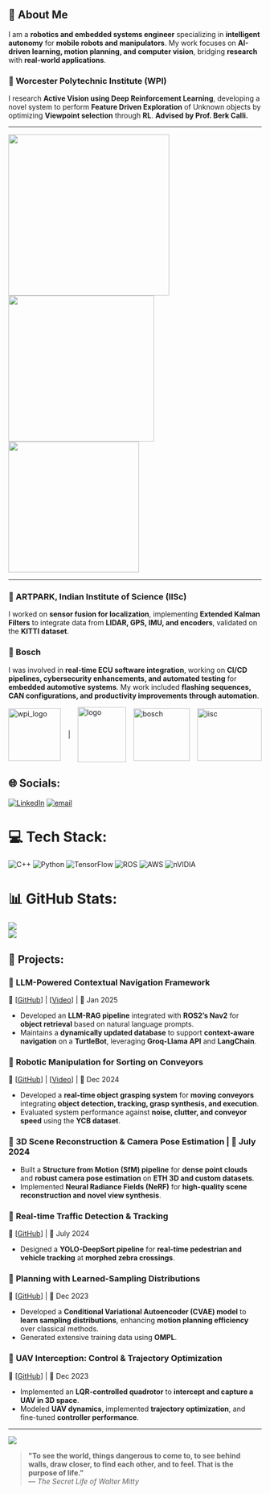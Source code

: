 ## 💫 About Me  
I am a **robotics and embedded systems engineer** specializing in **intelligent autonomy** for **mobile robots and manipulators**. My work focuses on **AI-driven learning, motion planning, and computer vision**, bridging **research** with **real-world applications**.  

### 🏫 Worcester Polytechnic Institute (WPI)  
I research **Active Vision using Deep Reinforcement Learning**, developing a novel system to perform **Feature Driven Exploration** of Unknown objects by optimizing **Viewpoint selection** through **RL**. **Advised by Prof. Berk Calli.**  

--------------------------------------------------------------------------------------------------------------------------
<img src="https://github.com/user-attachments/assets/452b93b6-993c-46a1-8515-da5315c76ba0" width="320" />
<img src="https://github.com/user-attachments/assets/c3e8b738-ef32-4332-b265-32fcd5a1cc52" width="290" />
<img src="https://github.com/user-attachments/assets/149d998a-d8f8-4739-a6ef-6637311cf65f" width="260" />

--------------------------------------------------------------------------------------------------------------------------


### 🏢 ARTPARK, Indian Institute of Science (IISc)  
I worked on **sensor fusion for localization**, implementing **Extended Kalman Filters** to integrate data from **LIDAR, GPS, IMU, and encoders**, validated on the **KITTI dataset**.  


### 🏢 Bosch  
I was involved in **real-time ECU software integration**, working on **CI/CD pipelines, cybersecurity enhancements, and automated testing** for **embedded automotive systems**. My work included **flashing sequences, CAN configurations, and productivity improvements through automation**.  

<div style="display: flex; justify-content: space-between; align-items: center;">
    <img src="https://github.com/atreyabhat/atreyabhat/assets/39030188/84eaa637-7ad7-44d2-b5a1-2a8ef7f178bb" alt="wpi_logo" width="104" height="104">
    |
    <img src="https://github.com/atreyabhat/atreyabhat/assets/39030188/25a2d719-cf2f-44d3-918d-88bae1bf82b4" alt="logo" width="96" height="110">
    <img src="https://github.com/atreyabhat/atreyabhat/assets/39030188/7106b9c6-5304-464c-9960-f826dbd09132" alt="bosch" width="112" height="104">
    <img src="https://github.com/atreyabhat/atreyabhat/assets/39030188/0bd30e01-4ca6-4021-9610-a56368da7960" alt="iisc" width="128" height="104">
</div>

## 🌐 Socials:
[![LinkedIn](https://img.shields.io/badge/LinkedIn-%230077B5.svg?logo=linkedin&logoColor=white)](https://linkedin.com/in/https://www.linkedin.com/in/atreya-bhat/) [![email](https://img.shields.io/badge/Email-D14836?logo=gmail&logoColor=white)](mailto:agbhat@wpi.edu) 

# 💻 Tech Stack:
![C++](https://img.shields.io/badge/c++-%2300599C.svg?style=for-the-badge&logo=c%2B%2B&logoColor=white) ![Python](https://img.shields.io/badge/python-3670A0?style=for-the-badge&logo=python&logoColor=ffdd54) ![TensorFlow](https://img.shields.io/badge/TensorFlow-%23FF6F00.svg?style=for-the-badge&logo=TensorFlow&logoColor=white) ![ROS](https://img.shields.io/badge/ros-%230A0FF9.svg?style=for-the-badge&logo=ros&logoColor=white) ![AWS](https://img.shields.io/badge/AWS-%23FF9900.svg?style=for-the-badge&logo=amazon-aws&logoColor=white) ![nVIDIA](https://img.shields.io/badge/nVIDIA-%2376B900.svg?style=for-the-badge&logo=nVIDIA&logoColor=white)
# 📊 GitHub Stats:
<!-- ![](https://github-readme-stats.vercel.app/api?username=atreyabhat&theme=nightowl&hide_border=true&include_all_commits=true&count_private=true)<br/> -->
![](https://nirzak-streak-stats.vercel.app/?user=atreyabhat&theme=nightowl&hide_border=true)<br/>
![](https://github-readme-stats.vercel.app/api/top-langs/?username=atreyabhat&theme=nightowl&hide_border=true&include_all_commits=true&count_private=true&layout=compact)


## 🚀 Projects:
### 🔹 **LLM-Powered Contextual Navigation Framework**  
🔗 [[GitHub](https://github.com/atreyabhat/LLM-RAG-Navigation)] | [[Video](https://youtu.be/1EVOrdFPW4Q)] | 📅 Jan 2025  
- Developed an **LLM-RAG pipeline** integrated with **ROS2’s Nav2** for **object retrieval** based on natural language prompts.  
- Maintains a **dynamically updated database** to support **context-aware navigation** on a **TurtleBot**, leveraging **Groq-Llama API** and **LangChain**.

### 🔹 **Robotic Manipulation for Sorting on Conveyors**  
🔗 [[GitHub](https://github.com/atreyabhat/ConveyorGrasp)] | [[Video](https://youtu.be/7Dufz96CteM)] | 📅 Dec 2024  
- Developed a **real-time object grasping system** for **moving conveyors** integrating **object detection, tracking, grasp synthesis, and execution**.  
- Evaluated system performance against **noise, clutter, and conveyor speed** using the **YCB dataset**.

### 🔹 **3D Scene Reconstruction & Camera Pose Estimation** | 📅 July 2024  
- Built a **Structure from Motion (SfM) pipeline** for **dense point clouds** and **robust camera pose estimation** on **ETH 3D and custom datasets**.  
- Implemented **Neural Radiance Fields (NeRF)** for **high-quality scene reconstruction and novel view synthesis**.

### 🔹 **Real-time Traffic Detection & Tracking**  
🔗 [[GitHub](https://github.com/atreyabhat/RBE-ComputerVision/tree/main/Week9/Assignment)] | 📅 July 2024  
- Designed a **YOLO-DeepSort pipeline** for **real-time pedestrian and vehicle tracking** at **morphed zebra crossings**.

### 🔹 **Planning with Learned-Sampling Distributions**  
🔗 [[GitHub](https://github.com/atreyabhat/LearnedSampling_CVAE)] | 📅 Dec 2023  
- Developed a **Conditional Variational Autoencoder (CVAE) model** to **learn sampling distributions**, enhancing **motion planning efficiency** over classical methods.  
- Generated extensive training data using **OMPL**.

### 🔹 **UAV Interception: Control & Trajectory Optimization**  
🔗 [[GitHub](https://github.com/atreyabhat/RBE502_UAV_Interceptor/tree/main)] | 📅 Dec 2023  
- Implemented an **LQR-controlled quadrotor** to **intercept and capture a UAV in 3D space**.  
- Modeled **UAV dynamics**, implemented **trajectory optimization**, and fine-tuned **controller performance**.



---
[![](https://visitcount.itsvg.in/api?id=atreyabhat&icon=0&color=1)](https://visitcount.itsvg.in)


> **"To see the world, things dangerous to come to, to see behind walls, draw closer, to find each other, and to feel. That is the purpose of life."**  
> — *The Secret Life of Walter Mitty*


